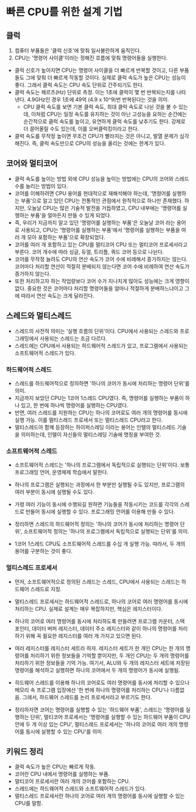 # 빠른 CPU를 위한 설계 기법
## 클럭
1. 컴퓨터 부품들은 '클럭 신호'에 맞춰 일사불란하게 움직인다.
2. CPU는 '명령어 사이클'이라는 정해진 흐름에 맞춰 명령어들을 실행한다.
- 클럭 신호가 높아지면 CPU는 명령어 사이클을 더 빠르게 반복할 것이고, 다른 부품들도 그에 맞춰 더 빠르게 작동할 것이다. 실제로 클럭 속도가 높은 CPU는 성능이 좋다.
그래서 클럭 속도는 CPU 속도 단위로 간주되기도 한다.
- 클럭 속도는 헤르츠(Hz) 단위로 측정. 이는 1초에 클럭이 몇 번 반복되는지를 나타낸다. 4.9GHz인 경우 1초에 49억 (4.9 x 10^9)번 반복된다는 것을 의미.
    - CPU 클럭 속도를 보면 기본 클럭 속도, 최대 클럭 속도로 나뉜 것을 볼 수 있는데, 이처럼 CPU는 일정 속도를 유지하는 것이 아닌 고성능을 요하는 순간에는 순간적으로
      클럭 속도를 높이고, 유연하게 클럭 속도를 낮추기도 한다. 강제로 더 끌어올릴 수도 있는데, 이를 오버클럭킹이라고 한다.
- 클럭 속도를 무작정 높이면 무조건 CPU가 빨라지는 것은 아니고, 발열 문제가 심각해진다. 즉, 클럭 속도만으로 CPU의 성능을 올리는 것에는 한계가 있다.

## 코어와 멀티코어
- 클럭 속도를 높이는 방법 외에 CPU 성능을 높이는 방법에는 CPU의 코어와 스레드 수를 늘리는 방법이 있다. 
- 코어를 이해하려면 CPU 용어를 현대적으로 재해석해야 하는데, '명령어를 실행하는 부품'으로 알고 있던 CPU는 전통적인 관점에서 원칙적으로 하나만 존재했다.
하지만, 오늘날 CPU는 많은 기술적 발전을 거듭하였고, CPU 내부에는 '명령어를 실행하는 부품'을 얼마든지 만들 수 있게 되었다.
- 즉, 우리가 지금까지 알고 있던 '명령어를 실행하는 부품'은 오늘날 코어 라는 용어로 사용되고, CPU는 '명령어를 실행하는 부품'에서 '명령어를 실행하는 부품을
여러 개 모아 포함하는 부품'으로 확장되었다.
- 코어를 여러 개 포함하고 있는 CPU를 멀티코어 CPU 또는 멀티코어 프로세서라고 부른다. 코어 개수에 따라 싱글, 듀얼, 트리플, 쿼드 코어 등으로 나뉜다.
- 코어를 무작정 늘려도 CPU의 연산 속도가 코어 수에 비례해서 증가하지는 않는다. 코어마다 처리할 연산이 적절히 분배되지 않는다면 코어 수에 비례하여 연산 속도가
증가하지 않는다.
- 또한 처리하고자 하는 작업량보다 코어 수가 지나치게 많아도 성능에는 크게 영향이 없다. 중요한 것은 코어마다 처리할 명령어들을 얼마나 적절하게 분배하느냐이고 그에
따라서 연산 속도는 크게 달라진다.

## 스레드와 멀티스레드
- 스레드의 사전적 의미는 '실행 흐름의 단위'이다. CPU에서 사용되는 스레드와 프로그래밍에서 사용되는 스레드는 조금 다르다.
- 스레드에는 CPU에서 사용되는 하드웨어적 스레드가 있고, 프로그램에서 사용되는 소프트웨어적 스레드가 있다.

### 하드웨어적 스레드
- 스레드를 하드웨어적으로 정의하면 '하나의 코어가 동시에 처리하는 명령어 단위'를 의미.
- 지금까지 보았던 CPU는 1코어 1스레드 CPU였다. 즉, 명령어를 실행하는 부품이 하나 있고, 한 번에 하나씩 명령어를 실행하는 CPU였다.
- 반면, 여러 스레드를 지원하는 CPU는 하나의 코어로도 여러 개의 명령어를 동시에 실행 가능. 이를 멀티스레드 프로세서 또는 멀티스레드 CPU라고 한다.
- 멀티스레드아 함께 등장하는 하이퍼스레딩 이라는 용어는 인텔의 멀티스레드 기술을 의미하는데, 인텔이 자신들의 멀티스레딩 기술에 명칭을 부여한 것.

### 소프트웨어적 스레드
- 소프트웨어적 스레드는 '하나의 프로그램에서 독립적으로 실행되는 단위'이다. 보통 프로그래밍 언어, 운영체제 학습에서 말한다.
- 하나의 프로그램은 실행되는 과정에서 한 부분만 실행될 수도 있지만, 프로그램의 여러 부분이 동시에 실행될 수도 있다.
- 가령 여러 기능이 동시에 수행되길 원하면 기능들을 작동시키는 코드를 각각의 스레드로 만들어 동시에 실행할 수 있다. 프로그래밍 언어를 이용해 만들 수 있다.


- 정리하면 스레드의 하드웨어적 정의는 '하나의 코어가 동시에 처리하는 명령어 단위', 소프트웨어적 정의는 '하나의 프로그램에서 독립적으로 실행되는 단위'를 의미.
- 1코어 1스레드 CPU도 소프트웨어적 스레드를 수십 개 실행 가능. 따라서, 두 개의 용어를 구분하는 것이 좋다.

### 멀티스레드 프로세서
- 먼저, 소프트웨어적으로 정의된 스레드는 스레드, CPU에서 사용되는 스레드는 하드웨어 스레드로 지칭.
- 멀티스레드 프로세서는 하드웨어적 스레드로, 하나의 코어로 여러 명령어를 동시에 처리하는 CPU. 실제로 설계는 매우 복잡하지만, 핵심은 레지스터이다.
- 하나의 코어로 여러 명령어를 동시에 처리하도록 만들려면 프로그램 카운터, 스택 포인터, 데이터 버퍼 레지스터, 데이터 주소 레지스터와 같이 하나의 명령어를 처리하기 위해
꼭 필요한 레지스터를 여러 개 가지고 있으면 된다.
- 여러 레지스터를 레지스터 세트라 하자. 레지스터 세트가 한 개인 CPU는 한 개의 명령어를 처리하기 위한 정보들을 기억할 뿐이지만, 두 개인 CPU는 두 개의 명령어를
처리하기 위한 정보들을 기억 가능. 여기서, ALU와 두 개의 레지스터 세트에 저장된 명령어를 해석하고 실행하면 하나의 코어에서 두 개의 명령어가 동시에 실행됨.
- 히드웨어 스레드를 이용해 하나의 코어로도 여러 명령어를 동시에 처리할 수 있으나 메모리 속 프로그램 입장에선 '한 번에 하나의 명령어를 처리하는 CPU'나 다름없음.
그래서, 하드웨어 스레드를 논리 프로세서라고 부르기도 한다.


- 정리하자면 코어는 명령어를 실행할 수 있는 '하드웨어 부품', 스레드는 '명령어를 실행하는 단위', 멀티코어 프로세서는 '명령어를 실행할 수 있는 하드웨어 부품이 CPU
안에 두 개 이상 있는 CPU', 멀티스레드 프로세서는 '하나의 코어로 여러 개의 명령어를 동시에 실행할 수 있는 CPU'를 의미

## 키워드 정리
- 클럭 속도가 높은 CPU는 빠르게 작동.
- 코어란 CPU 내에서 명령어를 실행하는 부품.
- 멀티코어 프로세서란 여러 개의 코어를 포함하는 CPU.
- 스레드에는 하드웨어적 스레드와 소프트웨어적 스레드가 있다.
- 멀티스레드 프로세서란 하나의 코어로 여러 개의 명령어를 동시에 실행할 수 있는 CPU를 말함.
